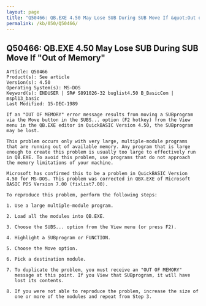 ```yaml
---
layout: page
title: "Q50466: QB.EXE 4.50 May Lose SUB During SUB Move If &quot;Out of Memory&quot;"
permalink: /kb/050/Q50466/
---
```


## Q50466: QB.EXE 4.50 May Lose SUB During SUB Move If &quot;Out of Memory&quot;

	Article: Q50466
	Product(s): See article
	Version(s): 4.50
	Operating System(s): MS-DOS
	Keyword(s): ENDUSER | SR# S891026-32 buglist4.50 B_BasicCom | mspl13_basic
	Last Modified: 15-DEC-1989
	
	If an "OUT OF MEMORY" error message results from moving a SUBprogram
	via the Move button in the SUBS... option (F2 hotkey) from the View
	menu in the QB.EXE editor in QuickBASIC Version 4.50, the SUBprogram
	may be lost.
	
	This problem occurs only with very large, multiple-module programs
	that are running out of available memory. Any program that is large
	enough to create this problem is usually too large to effectively run
	in QB.EXE. To avoid this problem, use programs that do not approach
	the memory limitations of your machine.
	
	Microsoft has confirmed this to be a problem in QuickBASIC Version
	4.50 for MS-DOS. This problem was corrected in QBX.EXE of Microsoft
	BASIC PDS Version 7.00 (fixlist7.00).
	
	To reproduce this problem, perform the following steps:
	
	1. Use a large multiple-module program.
	
	2. Load all the modules into QB.EXE.
	
	3. Choose the SUBS... option from the View menu (or press F2).
	
	4. Highlight a SUBprogram or FUNCTION.
	
	5. Choose the Move option.
	
	6. Pick a destination module.
	
	7. To duplicate the problem, you must receive an "OUT OF MEMORY"
	   message at this point. If you View that SUBprogram, it will have
	   lost its contents.
	
	8. If you were not able to reproduce the problem, increase the size of
	   one or more of the modules and repeat from Step 3.
